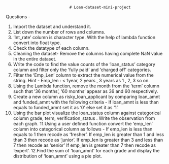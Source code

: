                                # Loan-dataset-mini-project
                              
Questions -
1. Import the dataset and understand it.
2. List down the number of rows and columns.
3. ‘Int_rate’ column is character type. With the help of lambda function
convert into float type.
4. Check the datatype of each column.
5. Cleaning the dataset- Remove the columns having complete NaN value in
the entire dataset.
6. Write the code to find the value counts of the ‘loan_status’ category
column and filter only the ‘fully paid’ and ‘charged off’ categories.
7. Filter the ‘Emp_Len’ column to extract the numerical value from the
string.
Hint - Emp_len : < 1year, 2 years , 3 years as 1 , 2, 3 so on.
8. Using the Lambda function, remove the month from the ‘term’ column
such that ‘36 months’, ‘60 months’ appear as 36 and 60 respectively.
9. Create a new column as risky_loan_applicant by comparing loan_amnt
and funded_amnt with the following criteria -
If loan_amnt is less than equals to funded_amnt set it as ‘0’ else set it as
‘1’.
10. Using the bar plot visualize the loan_status column against categorical
column grade, term, verification_status . Write the observation from
each graph.
11.Using a user defined function convert the ‘emp_len’ column into
categorical column as follows -
If emp_len is less than equals to 1 then recode as ‘fresher’.
If emp_len is greater than 1 and less than 3 then recode as ‘junior’.
If emp_len is greater than 3 and less than 7 then recode as ‘senior’
If emp_len is greater than 7 then recode as ‘expert’.
12.Find the sum of ‘loan_amnt’ for each grade and display the distribution
of ‘loan_amnt’ using a pie plot.

